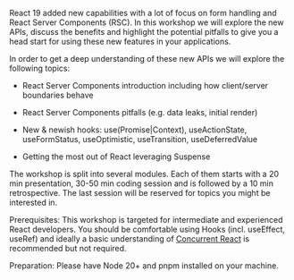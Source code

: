 React 19 added new capabilities with a lot of focus on form handling and React Server Components (RSC). In this workshop we will explore the new APIs, discuss the benefits and highlight the potential pitfalls to give you a head start for using these new features in your applications.

In order to get a deep understanding of these new APIs we will explore the following topics:

- React Server Components introduction including how client/server boundaries behave

- React Server Components pitfalls (e.g. data leaks, initial render)

- New & newish hooks: use(Promise|Context), useActionState, useFormStatus, useOptimistic, useTransition, useDeferredValue

- Getting the most out of React leveraging Suspense

The workshop is split into several modules. Each of them starts with a 20 min presentation, 30-50 min coding session and is followed by a 10 min retrospective. The last session will be reserved for topics you might be interested in.

Prerequisites: This workshop is targeted for intermediate and experienced React developers. You should be comfortable using Hooks (incl. useEffect, useRef) and ideally a basic understanding of [Concurrent React](https://react.dev/blog/2022/03/29/react-v18#what-is-concurrent-react) is recommended but not required.

Preparation: Please have Node 20+ and pnpm installed on your machine.
